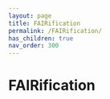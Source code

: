 ```yaml
---
layout: page
title: FAIRification
permalink: /FAIRification/
has_children: true
nav_order: 300
---
```


# FAIRification
